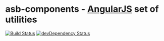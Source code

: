 asb-components - [AngularJS](http://angularjs.org/) set of utilities
==============

[![Build Status](https://travis-ci.org/alejandroSuch/asb-components.svg?branch=master)](https://travis-ci.org/alejandroSuch/asb-components)
[![devDependency Status](https://david-dm.org/alejandroSuch/asb-components.png?branch=master)](https://david-dm.org/alejandroSuch/asb-components#info=devDependencies)

